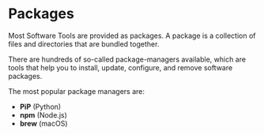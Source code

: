 # Packages

Most Software Tools are provided as packages. A package is a collection of files and directories that are bundled together.

There are hundreds of so-called package-managers available, which are tools that help you to install, update, configure, and remove software packages.

The most popular package managers are:

- **PiP** (Python)
- **npm** (Node.js)
- **brew** (macOS)

